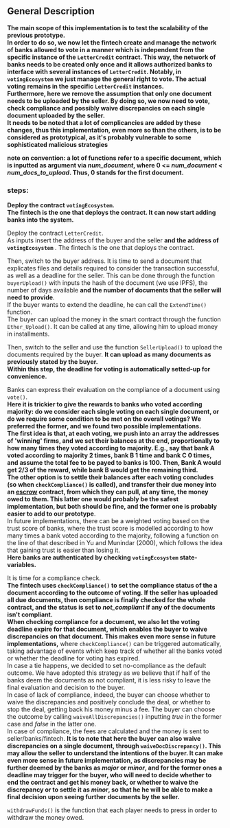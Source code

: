 ## General Description 

**The main scope of this implementation is to test the scalability of the previous prototype. \
In order to do so, we now let the fintech create and manage the network of banks allowed to vote in a manner which is independent from the specific instance of the `LetterCredit` contract. This way, the network of banks needs to be created only once and it allows authorized banks to interface with several instances of `LetterCredit`. 
Notably, in `votingEcosystem` we just manage the general right to vote. The actual voting remains in the specific `LetterCredit` instances.\
Furthermore, here we remove the assumption that only one document needs to be uploaded by the seller. By doing so, we now need to vote, check compliance and possibly waive discrepancies on each single document uploaded by the seller. \
It needs to be noted that a lot of complicancies are added by these changes, thus this implementation, even more so than the others, is to be considered as prototypical, as it's probably vulnerable to some sophisticated malicious strategies**


**note on convention: a lot of functions refer to a specific document, which is inputted as argument via *num_document*, where 0 <= *num_document* < *num_docs_to_upload*. Thus, 0 stands for the first document.**

### steps:

**Deploy the contract `votingEcosystem`. \
The fintech is the one that deploys the contract. It can now start adding banks into the system.**

Deploy the contract `LetterCredit`. \
As inputs insert the address of the buyer and the seller **and the address of `votingEcosystem`** . The fintech is the one that deploys the contract.

Then, switch to the buyer address. It is time to send a document that explicates files and details required to consider the transaction successful, as well as a deadline for the seller. This can be done through the function `buyerUpload()` with inputs the hash of the document (we use IPFS), the number of days available **and the number of documents that the seller will need to provide**. \
If the buyer wants to extend the deadline, he can call the `ExtendTime()` function. \
The buyer can upload the money in the smart contract through the function `Ether_Upload()`. It can be called at any time, allowing him to upload money in installments.

Then, switch to the seller and use the function `SellerUpload()` to upload the documents required by the buyer. **It can upload as many documents as previously stated by the buyer.** \
**Within this step, the deadline for voting is automatically setted-up for convenience.**

Banks can express their evaluation on the compliance of a document using `vote()`. \
**Here it is trickier to give the rewards to banks who voted according majority: do we consider each single voting on each single document, or do we require some condition to be met on the overall votings? We preferred the former, and we found two possible implementations. \
The first idea is that, at each voting, we push into an array the addresses of 'winning' firms, and we set their balances at the end, proportionally to how many times they voted according to majority. E.g., say that bank A voted according to majority 2 times, bank B 1 time and bank C 0 times, and assume the total fee to be payed to banks is 100. Then, Bank A would get 2/3 of the reward, while bank B would get the remaining third. \
The other option is to settle their balances after each voting concludes (so when `checkCompliance()` is called), and transfer their due money into an [escrow](https://github.com/OpenZeppelin/openzeppelin-contracts/blob/master/contracts/payment/escrow/Escrow.sol) contract, from which they can pull, at any time, the money owed to them. This latter one would probably be the safest implementation, but both should be fine, and the former one is probably easier to add to our prototype**. \
In future implementations, there can be a weighted voting based on the trust score of banks, where the trust score is modelled according to how many times a bank voted according to the majority, following a function on the line of that described in Yu and Munindar (2000), which follows the idea that gaining trust is easier than losing it. \
**Here banks are authenticated by checking `votingEcosystem` state-variables.** 

It is time for a compliance check.  
**The fintech uses `checkCompliance()` to set the compliance status of the a document according to the outcome of voting. If the seller has uploaded all due documents, then compliance is finally checked for the whole contract, and the status is set to *not_compliant* if any of the documents isn't compliant.** \
**When checking compliance for a document, we also let the voting deadline expire for that document, which enables the buyer to waive discrepancies on that document. This makes even more sense in future implementations,** where `checkCompliance()` can be triggered automatically, taking advantage of events which keep track of whether all the banks voted or whether the deadline for voting has expired. \
In case a tie happens, we decided to set no-compliance as the default outcome. We have adopted this strategy as we believe that if half of the banks deem the documents as not compliant, it is less risky to leave the final evaluation and decision to the buyer. \
In case of lack of compliance, indeed, the buyer can choose whether to waive the discrepancies and positively conclude the deal, or whether to stop the deal, getting back his money minus a fee. The buyer can choose the outcome by calling `waiveAllDiscrepancies()` inputting *true* in the former case and *false* in the latter one. \
In case of compliance, the fees are calculated and the money is sent to seller/banks/fintech.
**It is to note that here the buyer can also waive discrepancies on a single document, through `waiveDocDiscrepancy()`. This may allow the seller to understand the intentions of the buyer. It can make even more sense in future implementation, as discrepancies may be further deemed by the banks as *major* or *minor*, and for the former ones a deadline may trigger for the buyer, who will need to decide whether to end the contract and get his money back, or whether to waive the discrepancy or to settle it as *minor*, so that he he will be able to make a final decision upon seeing further documents by the seller.**



`withdrawFunds()` is the function that each player needs to press in order to withdraw the money owed.
